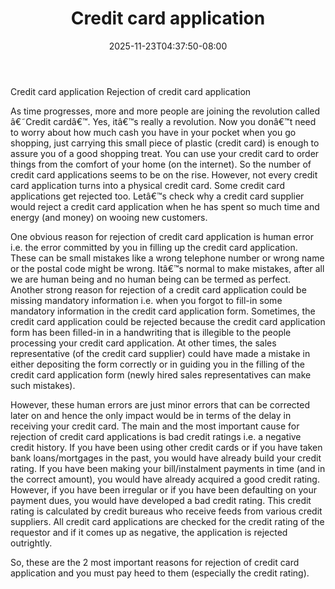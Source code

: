 ﻿---
title: "Credit card application"
date: 2025-11-23T04:37:50-08:00
description: "Credit_Cards Tips for Web Success"
featured_image: "/images/Credit_Cards.jpg"
tags: ["Credit Cards"]
---

Credit card application
Rejection of credit card application

As time progresses, more and more people are joining the revolution called â€˜Credit cardâ€™. Yes, itâ€™s really a revolution. Now you donâ€™t need to worry about how much cash you have in your pocket when you go shopping, just carrying this small piece of plastic (credit card) is enough to assure you of a good shopping treat. You can use your credit card to order things from the comfort of your home (on the internet). So the number of credit card applications seems to be on the rise. However, not every credit card application turns into a physical credit card. Some credit card applications get rejected too.
Letâ€™s check why a credit card supplier would reject a credit card application when he has spent so much time and energy (and money) on wooing new customers.
 
One obvious reason for rejection of credit card application is human error i.e. the error committed by you in filling up the credit card application. These can be small mistakes like a wrong telephone number or wrong name or the postal code might be wrong. Itâ€™s normal to make mistakes, after all we are human being and no human being can be termed as perfect. Another strong reason for rejection of a credit card application could be missing mandatory information i.e. when you forgot to fill-in some mandatory information in the credit card application form. Sometimes, the credit card application could be rejected because the credit card application form has been filled-in in a handwriting that is illegible to the people processing your credit card application. At other times, the sales representative (of the credit card supplier) could have made a mistake in either depositing the form correctly or in guiding you in the filling of the credit card application form (newly hired sales representatives can make such mistakes).

However, these human errors are just minor errors that can be corrected later on and hence the only impact would be in terms of the delay in receiving your credit card. The main and the most important cause for rejection of credit card applications is bad credit ratings i.e. a negative credit history. If you have been using other credit cards or if you have taken bank loans/mortgages in the past, you would have already build your credit rating. If you have been making your bill/instalment payments in time (and in the correct amount), you would have already acquired a good credit rating. However, if you have been irregular or if you have been defaulting on your payment dues, you would have developed a bad credit rating. This credit rating is calculated by credit bureaus who receive feeds from various credit suppliers. All credit card applications are checked for the credit rating of the requestor and if it comes up as negative, the application is rejected outrightly.

So, these are the 2 most important reasons for rejection of credit card application and you must pay heed to them (especially the credit rating).

